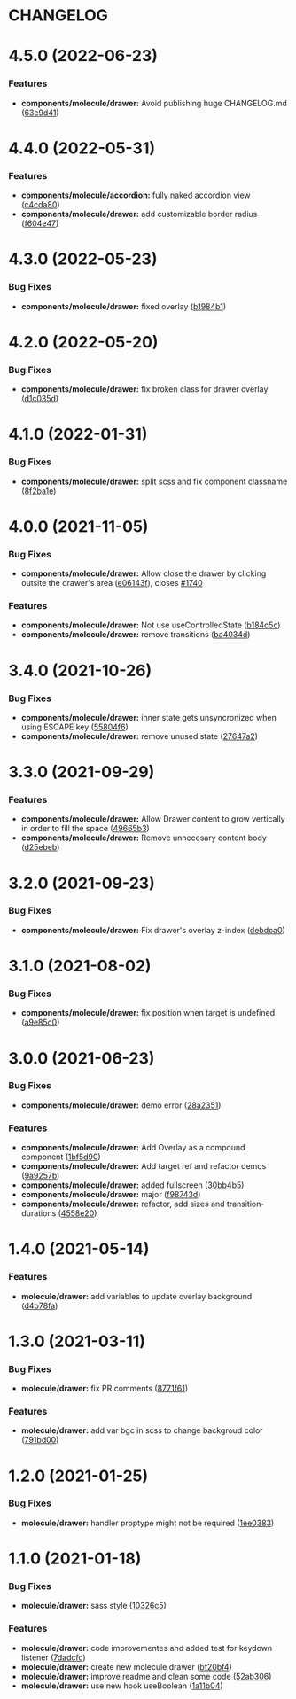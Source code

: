# CHANGELOG

# 4.5.0 (2022-06-23)


### Features

* **components/molecule/drawer:** Avoid publishing huge CHANGELOG.md ([63e9d41](https://github.com/SUI-Components/sui-components/commit/63e9d41bf35559da743b7ab7115cda3372e433b0))



# 4.4.0 (2022-05-31)


### Features

* **components/molecule/accordion:** fully naked accordion view ([c4cda80](https://github.com/SUI-Components/sui-components/commit/c4cda8036cae1604eb11359d4a50abd46bd06f94))
* **components/molecule/drawer:** add customizable border radius ([f604e47](https://github.com/SUI-Components/sui-components/commit/f604e477b5c61d84b68d2f0e4e6721b34322117c))



# 4.3.0 (2022-05-23)


### Bug Fixes

* **components/molecule/drawer:** fixed overlay ([b1984b1](https://github.com/SUI-Components/sui-components/commit/b1984b170e7a65acd2057aee450baa74f96c89cf))



# 4.2.0 (2022-05-20)


### Bug Fixes

* **components/molecule/drawer:** fix broken class for drawer overlay ([d1c035d](https://github.com/SUI-Components/sui-components/commit/d1c035d6f7e7cf268b93c8d5a33423d9030421a8))



# 4.1.0 (2022-01-31)


### Bug Fixes

* **components/molecule/drawer:** split scss and fix component classname ([8f2ba1e](https://github.com/SUI-Components/sui-components/commit/8f2ba1ed57a1bd3a9faaeae0774e369936b68b61))



# 4.0.0 (2021-11-05)


### Bug Fixes

* **components/molecule/drawer:** Allow close the drawer by clicking outsite the drawer's area ([e06143f](https://github.com/SUI-Components/sui-components/commit/e06143f42c2d831cc73c0ddb7493202ede5965cb)), closes [#1740](https://github.com/SUI-Components/sui-components/issues/1740)


### Features

* **components/molecule/drawer:** Not use useControlledState ([b184c5c](https://github.com/SUI-Components/sui-components/commit/b184c5cfed8c7be0abca6d410c69ebc99ff19623))
* **components/molecule/drawer:** remove transitions ([ba4034d](https://github.com/SUI-Components/sui-components/commit/ba4034ddfd1a9cb65a19e12fe9a010df5ebee5eb))



# 3.4.0 (2021-10-26)


### Bug Fixes

* **components/molecule/drawer:** inner state gets unsyncronized when using ESCAPE key ([55804f6](https://github.com/SUI-Components/sui-components/commit/55804f662e942289c4ed4a7cd54441e9bf019d0a))
* **components/molecule/drawer:** remove unused state ([27647a2](https://github.com/SUI-Components/sui-components/commit/27647a2eaba433b4664c2f1f82c884ddc85214e9))



# 3.3.0 (2021-09-29)


### Features

* **components/molecule/drawer:** Allow Drawer content to grow vertically in order to fill the space ([49665b3](https://github.com/SUI-Components/sui-components/commit/49665b36e07a5a2cd82d597252fefa42e2ca9c0e))
* **components/molecule/drawer:** Remove unnecesary content body ([d25ebeb](https://github.com/SUI-Components/sui-components/commit/d25ebebb42976ff571fb1c79f31889269711a3b1))



# 3.2.0 (2021-09-23)


### Bug Fixes

* **components/molecule/drawer:** Fix drawer's overlay z-index ([debdca0](https://github.com/SUI-Components/sui-components/commit/debdca01304127c5bda52e69956e9096a2ec418b))



# 3.1.0 (2021-08-02)


### Bug Fixes

* **components/molecule/drawer:** fix position when target is undefined ([a9e85c0](https://github.com/SUI-Components/sui-components/commit/a9e85c0b962d69b0e18471c686a647558703fd71))



# 3.0.0 (2021-06-23)


### Bug Fixes

* **components/molecule/drawer:** demo error ([28a2351](https://github.com/SUI-Components/sui-components/commit/28a23517d4bca9ec396b7c24eb168454354458ad))


### Features

* **components/molecule/drawer:** Add Overlay as a compound component ([1bf5d90](https://github.com/SUI-Components/sui-components/commit/1bf5d909ab22b8e4c3664748ddb21ada60fa3e02))
* **components/molecule/drawer:** Add target ref and refactor demos ([9a9257b](https://github.com/SUI-Components/sui-components/commit/9a9257b37bee713f8f41f7feb3b6d09a1a66f721))
* **components/molecule/drawer:** added fullscreen ([30bb4b5](https://github.com/SUI-Components/sui-components/commit/30bb4b523e40fc4ccc6da7d92e6166108dfeca9e))
* **components/molecule/drawer:** major ([f98743d](https://github.com/SUI-Components/sui-components/commit/f98743d7e1693209bf0a49faebd898f11143ab1c))
* **components/molecule/drawer:** refactor, add sizes and transition-durations ([4558e20](https://github.com/SUI-Components/sui-components/commit/4558e20d6aa8a57a36b93f2d125c0941ec782226))



# 1.4.0 (2021-05-14)


### Features

* **molecule/drawer:** add variables to update overlay background ([d4b78fa](https://github.com/SUI-Components/sui-components/commit/d4b78fa81b3804e769ad9a6def9493734eedd61c))



# 1.3.0 (2021-03-11)


### Bug Fixes

* **molecule/drawer:** fix PR comments ([8771f61](https://github.com/SUI-Components/sui-components/commit/8771f618cb4f8f9e3f1181f686b46d42152e4f6e))


### Features

* **molecule/drawer:** add var bgc in scss to change backgroud color ([791bd00](https://github.com/SUI-Components/sui-components/commit/791bd00f25722d6f8bf6fbb82b1e7bc225db099d))



# 1.2.0 (2021-01-25)


### Bug Fixes

* **molecule/drawer:** handler proptype might not be required ([1ee0383](https://github.com/SUI-Components/sui-components/commit/1ee03831cae714d85f5d1d09f962d84b8eb6a27c))



# 1.1.0 (2021-01-18)


### Bug Fixes

* **molecule/drawer:** sass style ([10326c5](https://github.com/SUI-Components/sui-components/commit/10326c515e11a6c8d9475cb6fcca16e3b11a97a4))


### Features

* **molecule/drawer:** code improvementes and added test for keydown listener ([7dadcfc](https://github.com/SUI-Components/sui-components/commit/7dadcfc519099945469bf7315dd04022483b5981))
* **molecule/drawer:** create new molecule drawer ([bf20bf4](https://github.com/SUI-Components/sui-components/commit/bf20bf47c135095fe10bb2e4c57d83ceb3b6c8aa))
* **molecule/drawer:** improve readme and clean some code ([52ab306](https://github.com/SUI-Components/sui-components/commit/52ab3067e9a6ee8b042ca2c354d36072e0ae5d60))
* **molecule/drawer:** use new hook useBoolean ([1a11b04](https://github.com/SUI-Components/sui-components/commit/1a11b04e04ac8df6f45f7df5d04fc7ecffc651aa))



